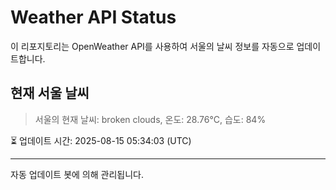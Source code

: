 
# Weather API Status

이 리포지토리는 OpenWeather API를 사용하여 서울의 날씨 정보를 자동으로 업데이트합니다.

## 현재 서울 날씨
> 서울의 현재 날씨: broken clouds, 온도: 28.76°C, 습도: 84%

⏳ 업데이트 시간: 2025-08-15 05:34:03 (UTC)

---
자동 업데이트 봇에 의해 관리됩니다.
